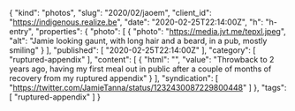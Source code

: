 {
  "kind": "photos",
  "slug": "2020/02/jaoem",
  "client_id": "https://indigenous.realize.be",
  "date": "2020-02-25T22:14:00Z",
  "h": "h-entry",
  "properties": {
    "photo": [
      {
        "photo": "https://media.jvt.me/tepxl.jpeg",
        "alt": "Jamie looking gaunt, with long hair and a beard, in a pub, mostly smiling"
      }
    ],
    "published": [
      "2020-02-25T22:14:00Z"
    ],
    "category": [
      "ruptured-appendix"
    ],
    "content": [
      {
        "html": "",
        "value": "Throwback to 2 years ago, having my first meal out in public after a couple of months of recovery from my ruptured appendix"
      }
    ],
    "syndication": [
      "https://twitter.com/JamieTanna/status/1232430087229800448"
    ]
  },
  "tags": [
    "ruptured-appendix"
  ]
}
